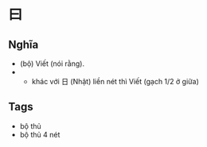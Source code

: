 # 曰

## Nghĩa
* (bộ) Viết (nói rằng).
* + khác với 日 (Nhật) liền nét thì Viết (gạch 1/2 ở giữa)

## Tags
* bộ thủ
* bộ thủ 4 nét

<script>window.HANZI_FIELD='曰';</script>